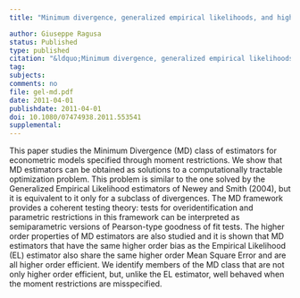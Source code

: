 ```yaml
---
title: "Minimum divergence, generalized empirical likelihoods, and higher order expansions"

author: Giuseppe Ragusa
status: Published
type: published
citation: "&ldquo;Minimum divergence, generalized empirical likelihoods, and higher order expansions.&rdquo; Econometric Reviews, 30(4):406-456"
tag:
subjects:
comments: no
file: gel-md.pdf
date: 2011-04-01
publishdate: 2011-04-01
doi: 10.1080/07474938.2011.553541
supplemental: 
---
```


This paper studies the Minimum Divergence (MD) class of estimators for econometric models specified through moment restrictions. We show that MD estimators can be obtained as solutions to a computationally tractable optimization problem. This problem is similar to the one solved by the Generalized Empirical Likelihood estimators of Newey and Smith (2004), but it is equivalent to it only for a subclass of divergences. The MD framework provides a coherent testing theory: tests for overidentification and parametric restrictions in this framework can be interpreted as semiparametric versions of Pearson-type goodness of fit tests. The higher order properties of MD estimators are also studied and it is shown that MD estimators that have the same higher order bias as the Empirical Likelihood (EL) estimator also share the same higher order Mean Square Error and are all higher order efficient. We identify members of the MD class that are not only higher order efficient, but, unlike the EL estimator, well behaved when the moment restrictions are misspecified.